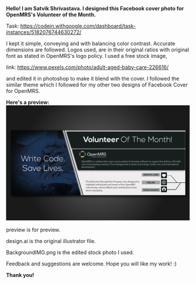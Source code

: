 <b>Hello! I am Satvik Shrivastava. I designed this Facebook cover photo for OpenMRS's Volunteer of the Month.</b>

Task: https://codein.withgoogle.com/dashboard/task-instances/5182076744630272/

I kept it simple, conveying and with balancing color contrast. Accurate dimensions are followed. Logos used, are in their original ratios with original font as stated in OpenMRS's logo policy. I used a free stock image,

link: https://www.pexels.com/photo/adult-aged-baby-care-226616/

and edited it in photoshop to make it blend with the cover. I followed the similar theme which I followed for my other two designs of Facebook Cover for OpenMRS.



<b> Here's a preview: </b> <img src = "https://github.com/satvikshri/OpenMRS-submissions/blob/master/VOMfacebookCover/preview.jpg">

preview is for preview.

design.ai is the original illustrator file.

BackgroundIMG.png is the edited stock photo I used.

Feedback and suggestions are welcome. Hope you will like my work! :)

<b>Thank you!</b>
